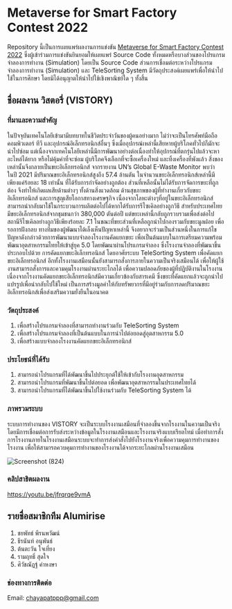 # Metaverse for Smart Factory Contest 2022 
Repository นี้เป็นการเผยแพร่ผลงานการแข่งขัน [Metaverse for Smart Factory Contest 2022](https://smartfactory.hcilab.net/contest/metaverse2022/) ซึ่งผู้เข้าร่วมการแข่งขันยินยอมให้เผยแพร่ Source Code ทั้งหมดหรือบางส่วนของโปรแกรมจำลองการทำงาน (Simulation) โดยเป็น Source Code ส่วนการเชื่อมต่อระหว่างโปรแกรมจำลองการทำงาน (Simulation) และ TeleSorting System  มีวัตถุประสงค์เผยแพร่เพื่อให้นำไปใช้ในการศึกษา โดยมิได้อนุญาตให้นำไปใช้เชิงพาณิชย์ใด ๆ ทั้งสิ้น 

## ชื่อผลงาน วิสตอรี่ (VISTORY)
### ที่มาและความสำคัญ
ในปัจจุบันเทคโนโลยีเข้ามามีบทบาทในชีวิตประจำวันของผู้คนอย่างมาก ไม่ว่าจะเป็นโทรศัพท์มือถือ คอมพิวเตอร์ ทีวี และอุปกรณ์อิเล็กทรอนิกส์อื่นๆ ซึ่งเมื่ออุปกรณ์เหล่านี้เสียหายผู้บริโภคทั่วไปก็มักจะนำไปซ่อม แต่เนื่องจากเทคโนโลยีเหล่านี้มีการพัฒนาอย่างต่อเนื่องทำให้อุปกรณ์ที่ตกรุ่นไปแล้วจะหาอะไหล่ได้ยาก หรือไม่คุ้มค่าที่จะซ่อม ผู้บริโภคจึงเลือกที่จะซื้อเครื่องใหม่ และทิ้งเครื่องที่พังแล้ว สิ่งของเหล่านั้นจึงกลายเป็นขยะอิเล็กทรอนิกส์ จากรายงาน UN’s Global E-Waste Monitor พบว่า ในปี 2021 มีปริมาณขยะอิเล็กทรอนิกส์สูงถึง 57.4 ล้านตัน ในจำนวนขยะอิเล็กทรอนิกส์เหล่านี้มีเพียงแค่ร้อยละ 18 เท่านั้น ที่ได้รับการกำจัดอย่างถูกต้อง ส่วนที่เหลือนั้นไม่ได้รับการจัดการขยะที่ถูกต้อง จึงทำให้เกิดผลเสียด้านต่างๆ ทั้งด้านสิ่งแวดล้อม ด้านสุขภาพของผู้ที่ทำงานเกี่ยวกับขยะอิเล็กทรอนิกส์ และการสูญเสียโอกาสทางเศรษฐกิจ เนื่องจากโลหะต่างๆที่อยู่ในขยะอิเล็กทรอนิกส์ สามารถนำกลับมาใช้ในกระบวนการผลิตต่อไปได้หากได้รับการรีไซเคิลอย่างถูกวิธี สำหรับประเทศไทยมีขยะอิเล็กทรอนิกส์จากชุมชนกว่า 380,000 ตันต่อปี แต่ขยะเหล่านี้กลับถูกรวบรวมเพื่อส่งต่อไปสถานีรีไซเคิลอย่างถูกวิธีเพียงร้อยละ 7.1 ในขณะที่ขยะส่วนที่เหลือถูกนำไปกองรวมกับขยะมูลฝอย เพื่อรอการฝังกลบ ทางทีมของผู้พัฒนาได้เล็งเห็นปัญหาเหล่านี้ จึงอยากจะร่วมเป็นส่วนหนึ่งในการแก้ไขปัญหาดังกล่าวด้วยการพัฒนาแบบจำลองโรงงานคัดแยกขยะ เพื่อเป็นต้นแบบในการเตรียมความพร้อมพัฒนาอุตสาหกรรมไทยให้เข้าสู่ยุค 5.0 โดยพัฒนาผ่านโปรแกรมจำลอง ซึ่งโรงงานจำลองที่พัฒนาขึ้นประกอบไปด้วย การคัดแยกขยะอิเล็กทรอนิกส์ โดยอาศัยระบบ TeleSorting System เพื่อคัดแยกขยะอิเล็กทรอนิกส์ อีกทั้งโรงงานเสมือนนั้นยังสามารถสั่งการภายในความเป็นจริงเสมือนได้ เพื่อให้ผู้ใช้งานสามารถสั่งการและควมคุมโรงงานผ่านระยะไกลได้ เพื่อความปลอดภัยของผู้ที่ปฏิบัติงานในโรงงาน เนื่องจากโรงงานคัดแยกขยะอิเล็กทรอนิกส์มีความเกี่ยวข้องกับสารเคมี ซึ่งขยะที่คัดแยกแล้วจะถูกนำไปแปรรูปเพื่อนำกลับไปใช้ใหม่ เป็นการสร้างมูลค่าให้กับทรัพยากรที่มีอยู่ร่วมกับการลดปริมาณขยะอิเล็กทรอนิกส์เพื่อส่งเสริมความยั่งยืนในอนาคต
### วัตถุประสงค์
1. เพื่อสร้างโปรแกรมจำลองที่สามารถทำงานร่วมกับ TeleSorting System 
2. เพื่อสร้างโปรแกรมจำลองที่เป็นต้นแบบในการนำไปต่อยอดสู่อุตสาหกรรม 5.0
3. เพื่อสร้างแบบจำลองโรงงานคัดแยกขยะอิเล็กทรอนิกส์
### ประโยชน์ที่ได้รับ
1. สามารถนำโปรแกรมที่ได้พัฒนาขึ้นไปประยุกต์ใช้ให้เข้ากับโรงงานอุตสาหกรรม
2. สามารถนำโปรแกรมที่พัฒนาขึ้นไปต่อยอด เพื่อพัฒนาอุตสาหกรรมในประเทศไทยได้
3. สามารถนำโปรแกรมที่ได้พัฒนาขึ้นไปใช้งานร่วมกับ TeleSorting System ได้
### ภาพรวมระบบ
ระบบการทำงานของ VISTORY จะเป็นระบบโรงงานเสมือนที่จำลองขึ้นจากโรงงานในความเป็นจริงโดยมีการเชื่อมต่อการรับส่งระหว่างข้อมูลในโรงงานเสมือนและโรงงานจริงแบบเรียลไทม์ เมื่อทำการสั่งการโรงงานภายในโรงงานเสมือนระบบจะทำการส่งคำสั่งไปยังโรงงานจริงเพื่อความคุมการทำงานของโรงงาน เพื่อให้สามารถควบคุมการทำงานของโรงงานได้จากระยะไกลผ่านโรงงานเสมือน

![Screenshot (824)](https://user-images.githubusercontent.com/114386015/194265047-b215087b-3905-45da-8f35-d5a3e1b482ee.png)

### คลิปสาธิตผลงาน
https://youtu.be/jfrqrqe9vmA

## รายชื่อสมาชิกทีม Alumirise
1. ชยพัทธ์ พีรนพวัฒน์
2. ธีรนันท์ อนุพันธ์
3. ต้นตะวัน ใจเที่ยง
4. รามฤทธิ์ สุดใจ
5. ศิวัชณัฎฐ์ คำหงษา 
### ช่องทางการติดต่อ
Email: chayapatppp@gmail.com 
